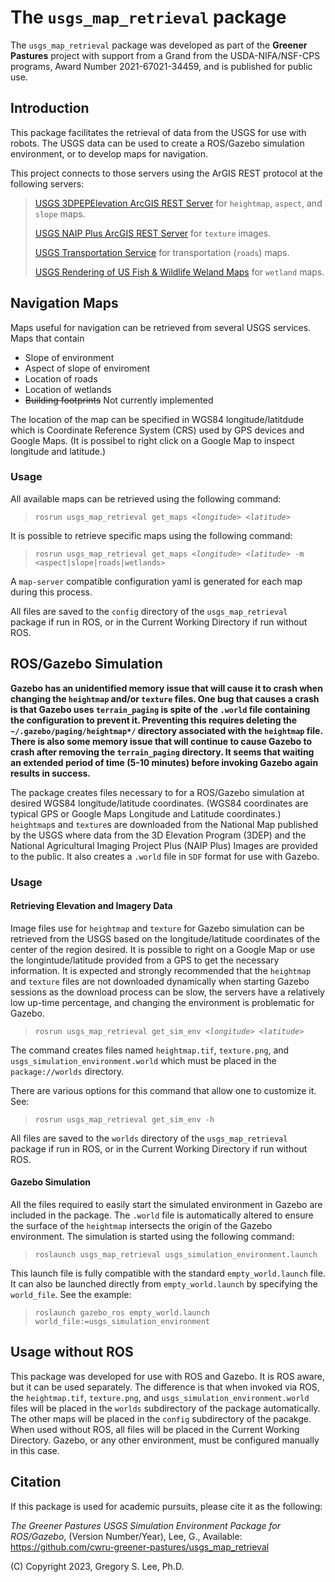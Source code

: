 # The `usgs_map_retrieval` package

The `usgs_map_retrieval` package was developed as part of the **Greener Pastures** project with support from a Grand from the USDA-NIFA/NSF-CPS programs, Award Number 2021-67021-34459, and is published for public use.

## Introduction
This package facilitates the retrieval of data from the USGS for use with robots.  The USGS data can be used to create a ROS/Gazebo simulation environment, or to develop maps for navigation.

This project connects to those servers using the ArGIS REST protocol at the following servers:

> [USGS 3DPEPElevation ArcGIS REST Server](https://elevation.nationalmap.gov/arcgis/rest/services) for `heightmap`, `aspect`, and `slope` maps.
>
> [USGS NAIP Plus ArcGIS REST Server](https://imagery.nationalmap.gov/arcgis/rest/services) for `texture` images.
>
> [USGS Transportation Service](https://carto.nationalmap.gov/arcgis/rest/services) for transportation (`roads`) maps.
>
> [USGS Rendering of US Fish & Wildlife Weland Maps](https://fwspublicservices.wim.usgs.gov/wetlandsmapservice/rest/services) for `wetland` maps.

## Navigation Maps

Maps useful for navigation can be retrieved from several USGS services.  Maps that contain

- Slope of environment
- Aspect of slope of enviroment
- Location of roads
- Location of wetlands
- ~~Building footprints~~  Not currently implemented

The location of the map can be specified in WGS84 longitude/latitdude which is Coordinate Reference System (CRS) used by GPS devices and Google Maps.  (It is possibel to right click on a Google Map to inspect longitude and latitude.)

### Usage

All available maps can be retrieved using the following command:

> `rosrun usgs_map_retrieval get_maps <`*`longitude`*`> <`*`latitude`*`>`

It is possible to retrieve specific maps using the following command:

> `rosrun usgs_map_retrieval get_maps <`*`longitude`*`> <`*`latitude`*`> -m <aspect|slope|roads|wetlands>`

A `map-server` compatible configuration yaml is generated for each map during this process.

All files are saved to the `config` directory of the `usgs_map_retrieval` package if run in ROS, or in the Current Working Directory if run without ROS.

## ROS/Gazebo Simulation

**Gazebo has an unidentified memory issue that will cause it to crash when changing the `heightmap` and/or `texture` files.  One bug that causes a crash is that Gazebo uses `terrain_paging` is spite of the `.world` file containing the configuration to prevent it.  Preventing this requires deleting the `~/.gazebo/paging/heightmap*/` directory associated with the `heightmap` file.  There is also some memory issue that will continue to cause Gazebo to crash after removing the `terrain_paging` directory.  It seems that waiting an extended period of time (5-10 minutes) before invoking Gazebo again results in success.**

The package creates files necessary to for a ROS/Gazebo simulation at desired WGS84 longitude/latitude coordinates.  (WGS84 coordinates are typical GPS or Google Maps Longitude and Latitude coordinates.)  `heightmap`s and `texture`s are downloaded from the National Map published by the USGS where data from the 3D Elevation Program (3DEP) and the National Agricultural Imaging Project Plus (NAIP Plus) Images are provided to the public.  It also creates a `.world` file in `SDF` format for use with Gazebo.

### Usage

#### Retrieving Elevation and Imagery Data

Image files use for `heightmap` and `texture` for Gazebo simulation can be retrieved from the USGS based on the longitude/latitude coordinates of the center of the region desired.  It is possible to right on a Google Map or use the longintude/latitude provided from a GPS to get the necessary information.  It is expected and strongly recommended that the `heightmap` and `texture` files are not downloaded dynamically when starting Gazebo sessions as the download process can be slow, the servers have a relatively low up-time percentage, and changing the environment is problematic for Gazebo.

> `rosrun usgs_map_retrieval get_sim_env <`*`longitude`*`> <`*`latitude`*`>`

The command creates files named `heightmap.tif`, `texture.png`, and `usgs_simulation_environment.world` which must be placed in the `package://worlds` directory.

There are various options for this command that allow one to customize it.  See:

> `rosrun usgs_map_retrieval get_sim_env -h`

All files are saved to the `worlds` directory of the `usgs_map_retrieval` package if run in ROS, or in the Current Working Directory if run without ROS.

#### Gazebo Simulation

All the files required to easily start the simulated environment in Gazebo are included in the package.  The `.world` file is automatically altered to ensure the surface of the `heightmap` intersects the origin of the Gazebo environment.  The simulation is started using the following command:

> `roslaunch usgs_map_retrieval usgs_simulation_environment.launch`

This launch file is fully compatible with the standard `empty_world.launch` file.  It can also be launched directly from `empty_world.launch` by specifying the `world_file`.  See the example:

> `roslaunch gazebo_ros empty_world.launch world_file:=usgs_simulation_environment`


## Usage without ROS

This package was developed for use with ROS and Gazebo.  It is ROS aware, but it can be used separately.  The difference is that when invoked via ROS, the `heightmap.tif`, `texture.png`, and `usgs_simulation_environment.world` files will be placed in the `worlds` subdirectory of the package automatically.  The other maps will be placed in the `config` subdirectory of the pacakge.  When used without ROS, all files will be placed in the Current Working Directory.  Gazebo, or any other environment, must be configured manually in this case.

## Citation

If this package is used for academic pursuits, please cite it as the following:

*The Greener Pastures USGS Simulation Environment Package for ROS/Gazebo*, (Version Number/Year), Lee, G., Available: https://github.com/cwru-greener-pastures/usgs_map_retrieval


(C) Copyright 2023, Gregory S. Lee, Ph.D.
